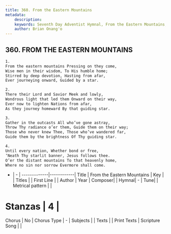 ```yaml
---
title: 360. From the Eastern Mountains
metadata:
    description: 
    keywords: Seventh Day Adventist Hymnal, From the Eastern Mountains, , 
    author: Brian Onang'o
---
```



## 360. FROM THE EASTERN MOUNTAINS

```txt
1.
From the eastern mountains Pressing on they come,
Wise men in their wisdom, To His humble home;
Stirred by deep devotion, Hasting from afar,
Ever journeying onward, Guided by a star.

2.
There their Lord and Savior Meek and lowly,
Wondrous light that led them Onward on their way,
Ever now to lighten Nations from afar,
As they journey homeward By that guiding star.

3.
Gather in the outcasts All who’ve gone astray,
Throw Thy radiance o’er them, Guide them on their way;
Those who never knew Thee, Those who’ve wandered far,
Guide them by the brightness Of Thy guiding star.

4.
Until every nation, Whether bond or free,
‘Neath Thy starlit banner, Jesus follows thee.
O’er the distant mountains To that heavenly home,
Where no sin nor sorrow Evermore shall come.
```

- |   -  |
-------------|------------|
Title | From the Eastern Mountains |
Key |  |
Titles |  |
First Line |  |
Author | 
Year | 
Composer|  |
Hymnal|  - |
Tune|  |
Metrical pattern | |
# Stanzas | 4 |
Chorus | No |
Chorus Type | - |
Subjects |  |
Texts |  |
Print Texts | 
Scripture Song |  |
  
